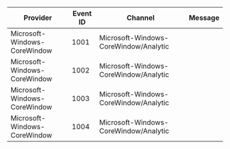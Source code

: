 Provider                      |  Event ID  |  Channel                                |  Message
------------------------------|------------|-----------------------------------------|---------
Microsoft-Windows-CoreWindow  |  1001      |  Microsoft-Windows-CoreWindow/Analytic  |
Microsoft-Windows-CoreWindow  |  1002      |  Microsoft-Windows-CoreWindow/Analytic  |
Microsoft-Windows-CoreWindow  |  1003      |  Microsoft-Windows-CoreWindow/Analytic  |
Microsoft-Windows-CoreWindow  |  1004      |  Microsoft-Windows-CoreWindow/Analytic  |